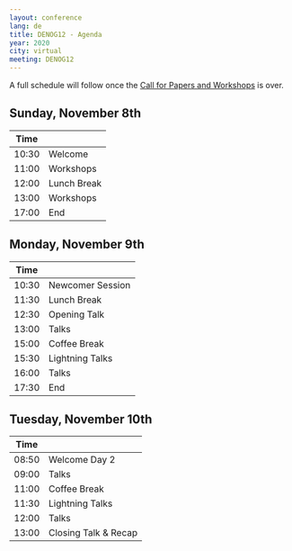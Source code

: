 ```yaml
---
layout: conference
lang: de
title: DENOG12 - Agenda
year: 2020
city: virtual
meeting: DENOG12
---
```


A full schedule will follow once the [Call for Papers and Workshops](cfp.html) is over.

## Sunday, November 8th

| Time  |                               |
|-------|-------------------------------|
| 10:30 | Welcome                       |
| 11:00 | Workshops                     |
| 12:00 | Lunch Break                   |
| 13:00 | Workshops                     |
| 17:00 | End                           |

## Monday, November 9th

| Time  |                                |
|-------|--------------------------------|
| 10:30 | Newcomer Session               |
| 11:30 | Lunch Break                    |
| 12:30 | Opening Talk                   |
| 13:00 | Talks                          |
| 15:00 | Coffee Break                   |
| 15:30 | Lightning Talks                |
| 16:00 | Talks                          |
| 17:30 | End                            |

## Tuesday, November 10th

| Time  |                                |
|-------|--------------------------------|
| 08:50 | Welcome Day 2                  |
| 09:00 | Talks                          |
| 11:00 | Coffee Break                   |
| 11:30 | Lightning Talks                |
| 12:00 | Talks                          |
| 13:00 | Closing Talk & Recap           |
